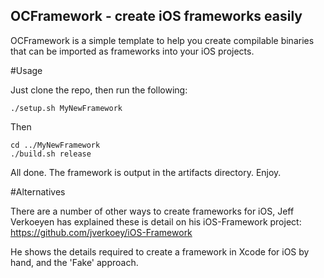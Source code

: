 ## OCFramework - create iOS frameworks easily

OCFramework is a simple template to help you create compilable binaries that can be imported as frameworks into your iOS projects.

#Usage

Just clone the repo, then run the following:

    ./setup.sh MyNewFramework

Then

    cd ../MyNewFramework
    ./build.sh release

All done. The framework is output in the artifacts directory. Enjoy.

#Alternatives

There are a number of other ways to create frameworks for iOS, Jeff Verkoeyen has explained these is detail on his iOS-Framework project: https://github.com/jverkoey/iOS-Framework

He shows the details required to create a framework in Xcode for iOS by hand, and the 'Fake' approach.
